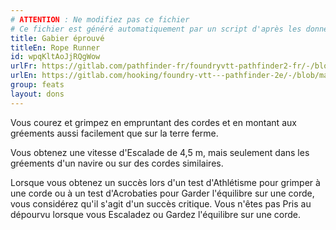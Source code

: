 ```yaml
---
# ATTENTION : Ne modifiez pas ce fichier
# Ce fichier est généré automatiquement par un script d'après les données du module Foundry VTT officiel et de sa traduction
title: Gabier éprouvé
titleEn: Rope Runner
id: wpqKltAoJjRQgWow
urlFr: https://gitlab.com/pathfinder-fr/foundryvtt-pathfinder2-fr/-/blob/master/data/feats/wpqKltAoJjRQgWow.htm
urlEn: https://gitlab.com/hooking/foundry-vtt---pathfinder-2e/-/blob/master/packs/data/feats.db/rope-runner.json
group: feats
layout: dons
---
```

Vous courez et grimpez en empruntant des cordes et en montant aux gréements aussi facilement que sur la terre ferme.

Vous obtenez une vitesse d'<a class="entity-link" data-pack="pf2e.actionspf2e" data-id="pprgrYQ1QnIDGZiy" draggable="true">Escalade</a> de 4,5 m, mais seulement dans les gréements d'un navire ou sur des cordes similaires.

Lorsque vous obtenez un succès lors d'un test d'Athlétisme pour grimper à une corde ou à un test d'Acrobaties pour <a class="entity-link" data-pack="pf2e.actionspf2e" data-id="M76ycLAqHoAgbcej" draggable="true">Garder l'équilibre</a> sur une corde, vous considérez qu'il s'agit d'un succès critique. Vous n'êtes pas <a class="entity-link" data-pack="pf2e.conditionitems" data-id="AJh5ex99aV6VTggg" draggable="true"><i class="fas fa-book-open"></i>Pris au dépourvu</a> lorsque vous Escaladez ou Gardez l'équilibre sur une corde.


